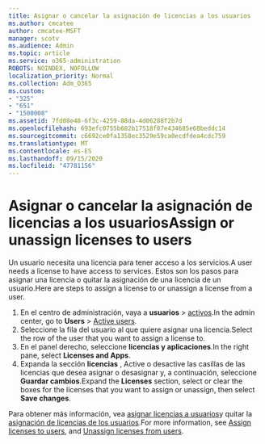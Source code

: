 ```yaml
---
title: Asignar o cancelar la asignación de licencias a los usuarios
ms.author: cmcatee
author: cmcatee-MSFT
manager: scotv
ms.audience: Admin
ms.topic: article
ms.service: o365-administration
ROBOTS: NOINDEX, NOFOLLOW
localization_priority: Normal
ms.collection: Adm_O365
ms.custom:
- "325"
- "651"
- "1500008"
ms.assetid: 7fd08e48-6f3c-4259-88da-4d06288f2b7d
ms.openlocfilehash: 693efc0755b682b17518f07e434685e68beddc14
ms.sourcegitcommit: c6692ce0fa1358ec3529e59ca0ecdfdea4cdc759
ms.translationtype: MT
ms.contentlocale: es-ES
ms.lasthandoff: 09/15/2020
ms.locfileid: "47781156"
---
```

# <a name="assign-or-unassign-licenses-to-users"></a><span data-ttu-id="f44ab-102">Asignar o cancelar la asignación de licencias a los usuarios</span><span class="sxs-lookup"><span data-stu-id="f44ab-102">Assign or unassign licenses to users</span></span>

<span data-ttu-id="f44ab-103">Un usuario necesita una licencia para tener acceso a los servicios.</span><span class="sxs-lookup"><span data-stu-id="f44ab-103">A user needs a license to have access to services.</span></span> <span data-ttu-id="f44ab-104">Estos son los pasos para asignar una licencia o quitar la asignación de una licencia de un usuario.</span><span class="sxs-lookup"><span data-stu-id="f44ab-104">Here are steps to assign a license to or unassign a license from a user.</span></span>
  
1. <span data-ttu-id="f44ab-105">En el centro de administración, vaya a **usuarios** \> [activos](https://go.microsoft.com/fwlink/p/?linkid=834822).</span><span class="sxs-lookup"><span data-stu-id="f44ab-105">In the admin center, go to **Users** \> [Active users](https://go.microsoft.com/fwlink/p/?linkid=834822).</span></span>
2. <span data-ttu-id="f44ab-106">Seleccione la fila del usuario al que quiere asignar una licencia.</span><span class="sxs-lookup"><span data-stu-id="f44ab-106">Select the row of the user that you want to assign a license to.</span></span>
3. <span data-ttu-id="f44ab-107">En el panel derecho, seleccione **licencias y aplicaciones**.</span><span class="sxs-lookup"><span data-stu-id="f44ab-107">In the right pane, select **Licenses and Apps**.</span></span>
4. <span data-ttu-id="f44ab-108">Expanda la sección **licencias** , Active o desactive las casillas de las licencias que desea asignar o desasignar y, a continuación, seleccione **Guardar cambios**.</span><span class="sxs-lookup"><span data-stu-id="f44ab-108">Expand the **Licenses** section, select or clear the boxes for the licenses that you want to assign or unassign, then select **Save changes**.</span></span>

<span data-ttu-id="f44ab-109">Para obtener más información, vea [asignar licencias a usuarios](https://docs.microsoft.com/microsoft-365/admin/manage/assign-licenses-to-users)y quitar la [asignación de licencias de los usuarios](https://docs.microsoft.com/microsoft-365/admin/manage/remove-licenses-from-users).</span><span class="sxs-lookup"><span data-stu-id="f44ab-109">For more information, see [Assign licenses to users](https://docs.microsoft.com/microsoft-365/admin/manage/assign-licenses-to-users), and [Unassign licenses from users](https://docs.microsoft.com/microsoft-365/admin/manage/remove-licenses-from-users).</span></span>